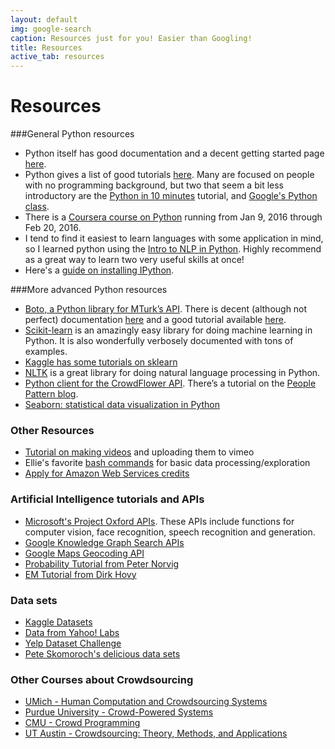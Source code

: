 ```yaml
---
layout: default
img: google-search
caption: Resources just for you! Easier than Googling!
title: Resources
active_tab: resources
---
```


Resources 
=============================================================



###General Python resources

- Python itself has good documentation and a decent getting started page [here](https://docs.python.org/2/tutorial/introduction.html).
- Python gives a list of good tutorials [here](https://wiki.python.org/moin/BeginnersGuide/Programmers). Many are focused on people with no programming background, but two that seem a bit less introductory are the [Python in 10 minutes](http://www.stavros.io/tutorials/python/) tutorial, and [Google's Python class](https://developers.google.com/edu/python/).
- There is a [Coursera course on Python](https://www.coursera.org/course/interactivepython) running from Jan 9, 2016 through Feb 20, 2016.
- I tend to find it easiest to learn languages with some application in mind, so I learned python using the [Intro to NLP in Python](http://www.nltk.org/book/). Highly recommend as a great way to learn two very useful skills at once!
- Here's a [guide on installing IPython](IPython_install_guide.html).

###More advanced Python resources 

- [Boto, a Python library for MTurk’s API](https://github.com/boto/boto). There is decent (although not perfect) documentation [here](http://boto.readthedocs.org/en/latest/ref/mturk.html) and a good tutorial available [here](http://www.toforge.com/2011/04/boto-mturk-tutorial-create-hits/).
- [Scikit-learn](http://scikit-learn.org/stable/) is an amazingly easy library for doing machine learning in Python. It is also wonderfully verbosely documented with tons of examples.
- [Kaggle has some tutorials on sklearn](https://www.kaggle.com/c/data-science-london-scikit-learn/visualization)
- [NLTK](http://www.nltk.org/) is a great library for doing natural language processing in Python.  
- [Python client for the CrowdFlower API](https://github.com/peoplepattern/crowdflower).  There’s a tutorial on the [People Pattern blog](http://www.peoplepattern.com/crowdflower-python-client-crowdflower-api/).
- [Seaborn: statistical data visualization in Python](http://stanford.edu/~mwaskom/software/seaborn/index.html)

### Other Resources
- [Tutorial on making videos](video_vimeo_tutorial.html) and uploading them to vimeo
- Ellie's favorite [bash commands](http://crowdsourcing-class.org/bash-commands.html) for basic data processing/exploration
- [Apply for Amazon Web Services credits](https://aws.amazon.com/education/awseducate/apply/)

### Artificial Intelligence tutorials and APIs
- [Microsoft's Project Oxford APIs](https://www.projectoxford.ai).  These APIs include functions for computer vision, face recognition, speech recognition and generation. 
- [Google Knowledge Graph Search APIs](https://developers.google.com/knowledge-graph/)
- [Google Maps Geocoding API](https://developers.google.com/maps/documentation/geocoding/intro)
- [Probability Tutorial from Peter Norvig](http://nbviewer.ipython.org/url/norvig.com/ipython/Probability.ipynb)
- [EM Tutorial from Dirk Hovy](https://github.com/dirkhovy/emtutorial)


### Data sets
- [Kaggle Datasets](https://www.kaggle.com/datasets)
- [Data from Yahoo! Labs](https://webscope.sandbox.yahoo.com/catalog.php?datatype=l)
- [Yelp Dataset Challenge](http://www.yelp.com/dataset_challenge/)
- [Pete Skomoroch's delicious data sets](https://delicious.com/pskomoroch/dataset)

### Other Courses about Crowdsourcing 
- [UMich - Human Computation and Crowdsourcing Systems](https://docs.google.com/document/d/1aJki8Kq-uXIjUnLMK4SdQHqlYo1xULTH93gOcjYL6vw/pub?embedded=true)
- [Purdue University - Crowd-Powered Systems](https://engineering.purdue.edu/~aq/695/15sp/)
- [CMU - Crowd Programming](http://www.programthecrowd.com)
- [UT Austin - Crowdsourcing: Theory, Methods, and Applications  ](https://docs.google.com/document/d/1oiweK0Vvio193DSze9gANzj81XqwjaV3W6uF5pQ9s4M/preview)

